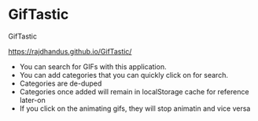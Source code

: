 # GifTastic
GifTastic

https://rajdhandus.github.io/GifTastic/

* You can search for GIFs with this application. 
* You can add categories that you can quickly click on for search.
* Categories are de-duped
* Categories once added will remain in localStorage cache for reference later-on
* If you click on the animating gifs, they will stop animatin and vice versa

